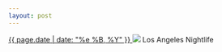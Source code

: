 ```yaml
---
layout: post
---
```


<p>
  <a href="/393">
    <time>{{ page.date | date: "%e %B, %Y" }}</time>
  </a>
  <a href="/393"><img src="{{ site.assets_url }}/393.jpg"/></a>
  <span>Los Angeles Nightlife</span>
</p>
